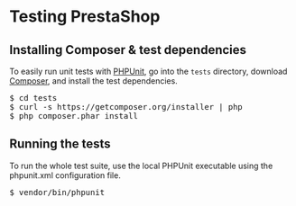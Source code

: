 # Testing PrestaShop

## Installing Composer & test dependencies

To easily run unit tests with [PHPUnit](https://github.com/sebastianbergmann/phpunit/), 
go into the `tests` directory, download [Composer](http://getcomposer.org/doc/00-intro.md), 
and install the test dependencies. 

<pre>
$ cd tests
$ curl -s https://getcomposer.org/installer | php
$ php composer.phar install
</pre>

## Running the tests

To run the whole test suite, use the local PHPUnit executable 
using the phpunit.xml configuration file.  

<pre>
$ vendor/bin/phpunit
</pre>
